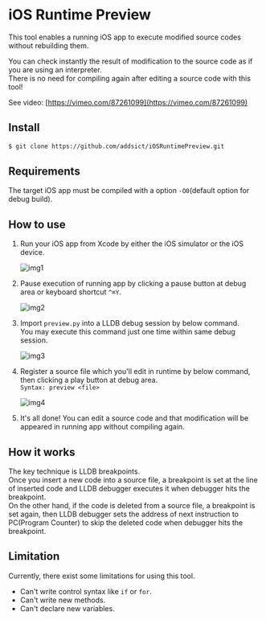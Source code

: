 iOS Runtime Preview
======================
This tool enables a running iOS app to execute modified source codes without rebuilding them.

You can check instantly the result of modification to the source code as if you are using an interpreter.  
There is no need for compiling again after editing a source code with this tool!

See video: [https://vimeo.com/87261099](https://vimeo.com/87261099)

Install
-------------
```sh
$ git clone https://github.com/addsict/iOSRuntimePreview.git
```

Requirements
-------------
The target iOS app must be compiled with a option `-O0`(default option for debug build).

How to use
------------
1. Run your iOS app from Xcode by either the iOS simulator or the iOS device.

    ![img1](https://raw.github.com/addsict/iOSRuntimePreview/master/img/img1.png)

1. Pause execution of running app by clicking a pause button at debug area or keyboard shortcut `^⌘Y`.

    ![img2](https://raw.github.com/addsict/iOSRuntimePreview/master/img/img2.png)

1. Import `preview.py` into a LLDB debug session by below command.  
    You may execute this command just one time within same debug session.

    ![img3](https://raw.github.com/addsict/iOSRuntimePreview/master/img/img3.png)

1. Register a source file which you'll edit in runtime by below command, then clicking a play button at debug area.  
    `Syntax: preview <file>`

    ![img4](https://raw.github.com/addsict/iOSRuntimePreview/master/img/img4.png)

1. It's all done! You can edit a source code and that modification will be appeared in running app without compiling again.

How it works
-------------
The key technique is LLDB breakpoints.  
Once you insert a new code into a source file, a breakpoint is set at the line of inserted code and LLDB debugger executes it when debugger hits the breakpoint.  
On the other hand, if the code is deleted from a source file, a breakpoint is set again, then LLDB debugger sets the address of next instruction to PC(Program Counter) to skip the deleted code when debugger hits the breakpoint.

Limitation
-----------
Currently, there exist some limitations for using this tool.

- Can't write control syntax like `if` or `for`.
- Can't write new methods.
- Can't declare new variables.
